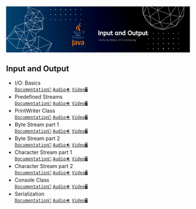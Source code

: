 ![Input and Output](../Assets/Input%20and%20Output.png)


## Input and Output

- I/O: Basics<br>
  [`Documentation📃`]()
  [`Audio🔉`]()
  [`Video🖥️`]()
- Predefined Streams<br>
  [`Documentation📃`]()
  [`Audio🔉`]()
  [`Video🖥️`]()
- PrintWriter Class<br>
  [`Documentation📃`]()
  [`Audio🔉`]()
  [`Video🖥️`]()
- Byte Stream part 1<br>
  [`Documentation📃`]()
  [`Audio🔉`]()
  [`Video🖥️`]()
- Byte Stream part 2<br>
  [`Documentation📃`]()
  [`Audio🔉`]()
  [`Video🖥️`]()
- Character Stream part 1<br>
  [`Documentation📃`]()
  [`Audio🔉`]()
  [`Video🖥️`]()
- Character Stream part 2<br>
  [`Documentation📃`]()
  [`Audio🔉`]()
  [`Video🖥️`]()
- Console Class<br>
  [`Documentation📃`]()
  [`Audio🔉`]()
  [`Video🖥️`]()
- Serialization<br>
  [`Documentation📃`]()
  [`Audio🔉`]()
  [`Video🖥️`]()